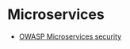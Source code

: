 # Microservices

* [OWASP Microservices security](https://cheatsheetseries.owasp.org/cheatsheets/Microservices_security.html)
                                 
